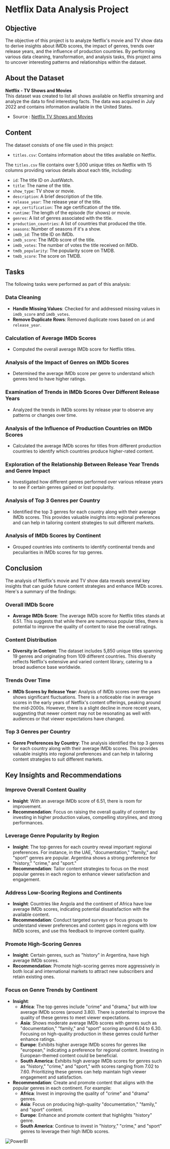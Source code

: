 # Netflix Data Analysis Project

## Objective
The objective of this project is to analyze Netflix's movie and TV show data to derive insights about IMDb scores, the impact of genres, trends over release years, and the influence of production countries. By performing various data cleaning, transformation, and analysis tasks, this project aims to uncover interesting patterns and relationships within the dataset.

## About the Dataset
**Netflix - TV Shows and Movies**  
This dataset was created to list all shows available on Netflix streaming and analyze the data to find interesting facts. The data was acquired in July 2022 and contains information available in the United States.

- Source : [Netflix TV Shows and Movies](https://www.kaggle.com/datasets/victorsoeiro/netflix-tv-shows-and-movies?select=titles.csv)

## Content
The dataset consists of one file used in this project:

- `titles.csv`: Contains information about the titles available on Netflix.

The `titles.csv` file contains over 5,000 unique titles on Netflix with 15 columns providing various details about each title, including:

- `id`: The title ID on JustWatch.
- `title`: The name of the title.
- `show_type`: TV show or movie.
- `description`: A brief description of the title.
- `release_year`: The release year of the title.
- `age_certification`: The age certification of the title.
- `runtime`: The length of the episode (for shows) or movie.
- `genres`: A list of genres associated with the title.
- `production_countries`: A list of countries that produced the title.
- `seasons`: Number of seasons if it's a show.
- `imdb_id`: The title ID on IMDb.
- `imdb_score`: The IMDb score of the title.
- `imdb_votes`: The number of votes the title received on IMDb.
- `tmdb_popularity`: The popularity score on TMDB.
- `tmdb_score`: The score on TMDB.

## Tasks

The following tasks were performed as part of this analysis:

### Data Cleaning
- **Handle Missing Values**: Checked for and addressed missing values in `imdb_score` and `imdb_votes`.
- **Remove Duplicate Rows**: Removed duplicate rows based on `id` and `release_year`.

### Calculation of Average IMDb Scores
- Computed the overall average IMDb score for Netflix titles.

### Analysis of the Impact of Genres on IMDb Scores
- Determined the average IMDb score per genre to understand which genres tend to have higher ratings.

### Examination of Trends in IMDb Scores Over Different Release Years
- Analyzed the trends in IMDb scores by release year to observe any patterns or changes over time.

### Analysis of the Influence of Production Countries on IMDb Scores
- Calculated the average IMDb scores for titles from different production countries to identify which countries produce higher-rated content.

### Exploration of the Relationship Between Release Year Trends and Genre Impact
- Investigated how different genres performed over various release years to see if certain genres gained or lost popularity.

### Analysis of Top 3 Genres per Country
- Identified the top 3 genres for each country along with their average IMDb scores. This provides valuable insights into regional preferences and can help in tailoring content strategies to suit different markets.

### Analysis of IMDb Scores by Continent
- Grouped countries into continents to identify continental trends and peculiarities in IMDb scores for top genres.

## Conclusion

The analysis of Netflix's movie and TV show data reveals several key insights that can guide future content strategies and enhance IMDb scores. Here's a summary of the findings:

### Overall IMDb Score
- **Average IMDb Score**: The average IMDb score for Netflix titles stands at 6.51. This suggests that while there are numerous popular titles, there is potential to improve the quality of content to raise the overall ratings.

### Content Distribution
- **Diversity in Content**: The dataset includes 5,850 unique titles spanning 19 genres and originating from 109 different countries. This diversity reflects Netflix's extensive and varied content library, catering to a broad audience base worldwide.

### Trends Over Time
- **IMDb Scores by Release Year**: Analysis of IMDb scores over the years shows significant fluctuations. There is a noticeable rise in average scores in the early years of Netflix's content offerings, peaking around the mid-2000s. However, there is a slight decline in more recent years, suggesting that newer content may not be resonating as well with audiences or that viewer expectations have changed.

### Top 3 Genres per Country
- **Genre Preferences by Country**: The analysis identified the top 3 genres for each country along with their average IMDb scores. This provides valuable insights into regional preferences and can help in tailoring content strategies to suit different markets.

## Key Insights and Recommendations

### Improve Overall Content Quality
- **Insight**: With an average IMDb score of 6.51, there is room for improvement.
- **Recommendation**: Focus on raising the overall quality of content by investing in higher production values, compelling storylines, and strong performances.

### Leverage Genre Popularity by Region
- **Insight**: The top genres for each country reveal important regional preferences. For instance, in the UAE, "documentation," "family," and "sport" genres are popular. Argentina shows a strong preference for "history," "crime," and "sport."
- **Recommendation**: Tailor content strategies to focus on the most popular genres in each region to enhance viewer satisfaction and engagement.

### Address Low-Scoring Regions and Continents
- **Insight**: Countries like Angola and the continent of Africa have low average IMDb scores, indicating potential dissatisfaction with the available content.
- **Recommendation**: Conduct targeted surveys or focus groups to understand viewer preferences and content gaps in regions with low IMDb scores, and use this feedback to improve content quality.

### Promote High-Scoring Genres
- **Insight**: Certain genres, such as "history" in Argentina, have high average IMDb scores.
- **Recommendation**: Promote high-scoring genres more aggressively in both local and international markets to attract new subscribers and retain existing ones.

### Focus on Genre Trends by Continent
- **Insight**:
  - **Africa**: The top genres include "crime" and "drama," but with low average IMDb scores (around 3.80). There is potential to improve the quality of these genres to meet viewer expectations.
  - **Asia**: Shows moderate average IMDb scores with genres such as "documentation," "family," and "sport" scoring around 6.04 to 6.30. Focusing on high-quality production in these genres could further enhance ratings.
  - **Europe**: Exhibits higher average IMDb scores for genres like "european," indicating a preference for regional content. Investing in European-themed content could be beneficial.
  - **South America**: Exhibits high average IMDb scores for genres such as "history," "crime," and "sport," with scores ranging from 7.02 to 7.60. Prioritizing these genres can help maintain high viewer engagement and satisfaction.
- **Recommendation**: Create and promote content that aligns with the popular genres in each continent. For example:
  - **Africa**: Invest in improving the quality of "crime" and "drama" genres.
  - **Asia**: Focus on producing high-quality "documentation," "family," and "sport" content.
  - **Europe**: Enhance and promote content that highlights "history" genre.
  - **South America**: Continue to invest in "history," "crime," and "sport" genres to leverage their high IMDb scores.



![PowerBI]([https://github.com/lunalee1802/Netflix_project-/assets/171199873/386d367a-8253-4da2-887f-62eca249a4d3](https://github.com/lunalee1802/Netflix_project-/blob/main/Netflix%20final%20video%20luna%20lee.gif))


